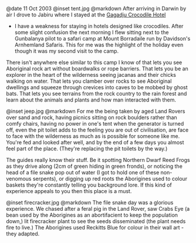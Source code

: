 @date		11 Oct 2003
@inset		tent.jpg
@markdown
After arriving in Darwin by air I drove to Jabiru where I stayed at the
[Gagadju Crocodile Hotel](https://www.accorhotels.com/gb/hotel-9616-mercure-kakadu-crocodile-hotel/index.shtml)
- I have a weakness for staying in hotels designed like crocodiles. After some slight confusion the next morning I flew sitting next to the Gunbalanya pilot to a safari camp at Mount Borradaile run by Davidson's Arnhemland Safaris. This for me was the highlight of the holiday even though it was my second visit to the camp.

There isn't anywhere else similar to this camp I know of that lets you see Aboriginal rock art without boardwalks or rope barriers. That lets you be an explorer in the heart of the wilderness seeing jacanas and their chicks walking on water. That lets you clamber over rocks to see Aboriginal dwellings and squeeze through crevices into caves to be mobbed by ghost bats. That lets you see terrains from the rock country to the rain forest and learn about the animals and plants and how man interacted with them.

@inset		jeep.jpg
@markdown
For me the being taken by aged Land Rovers over sand and rock, having picnics sitting on rock boulders rather than comfy chairs, having no power in one's tent when the generator is turned off, even the pit toilet adds to the feeling you are out of civilisation, are face to face with the wilderness as much as is possible for someone like me. You're fed and looked after well, and by the end of a few days you almost feel part of the place. (They're replacing the pit toilets by the way.)

The guides really know their stuff. Be it spotting Northern Dwarf Reed Frogs as they drive along (2cm of green hiding in green fronds), or noticing the head of a file snake pop out of water (I got to hold one of these non-venomous serpents), or digging up red roots the Aborigines used to colour baskets they're constantly telling you background lore. If this kind of experience appeals to you then this place is a must.

@inset		firecracker.jpg
@markdown
The file snake day was a glorious experience. We chased after a feral pig in the Land Rover, saw Crabs Eye (a bean used by the Aborigines as an abortifacient to keep the population down,) lit firecracker plant to see the seeds disseminated (the plant needs fire to live.) The Aborigines used Reckitts Blue for colour in their wall art - they adapted.
